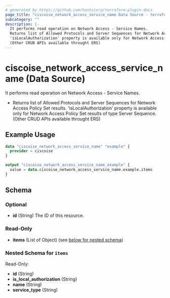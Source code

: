 ```yaml
---
# generated by https://github.com/hashicorp/terraform-plugin-docs
page_title: "ciscoise_network_access_service_name Data Source - terraform-provider-ciscoise"
subcategory: ""
description: |-
  It performs read operation on Network Access - Service Names.
  Returns list of Allowed Protocols and Server Sequences for Network Access Policy Set results.
  'isLocalAuthorization' property is available only for Network Access Policy Set results of type Server Sequence.
  (Other CRUD APIs available throught ERS)
---
```


# ciscoise_network_access_service_name (Data Source)

It performs read operation on Network Access - Service Names.

- Returns list of Allowed Protocols and Server Sequences for Network Access Policy Set results.
 'isLocalAuthorization' property is available only for Network Access Policy Set results of type Server Sequence.
 (Other CRUD APIs available throught ERS)

## Example Usage

```terraform
data "ciscoise_network_access_service_name" "example" {
  provider = ciscoise
}

output "ciscoise_network_access_service_name_example" {
  value = data.ciscoise_network_access_service_name.example.items
}
```

<!-- schema generated by tfplugindocs -->
## Schema

### Optional

- **id** (String) The ID of this resource.

### Read-Only

- **items** (List of Object) (see [below for nested schema](#nestedatt--items))

<a id="nestedatt--items"></a>
### Nested Schema for `items`

Read-Only:

- **id** (String)
- **is_local_authorization** (String)
- **name** (String)
- **service_type** (String)


